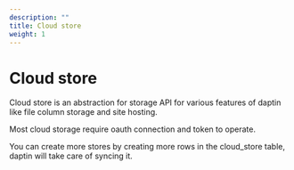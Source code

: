 ```yaml
---
description: ""
title: Cloud store
weight: 1
---
```


# Cloud store

Cloud store is an abstraction for storage API for various features of daptin like file column storage and site hosting.

Most cloud storage require oauth connection and token to operate.

You can create more stores by creating more rows in the cloud_store table, daptin will take care of syncing it.